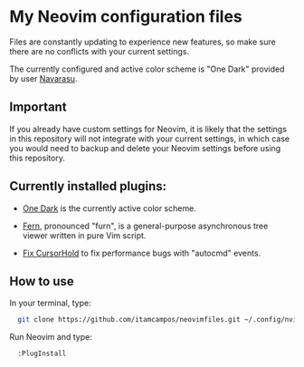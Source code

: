 # My Neovim configuration files

Files are constantly updating to experience new features, so make sure there are no conflicts with your current settings.

The currently configured and active color scheme is "One Dark" provided by user [Navarasu](https://github.com/navarasu/onedark.nvim).

## Important

If you already have custom settings for Neovim, it is likely that the settings in this repository will not integrate with your current settings, in which case you would need to backup and delete your Neovim settings before using this repository.

## Currently installed plugins:

- [One Dark](https://github.com/navarasu/onedark.nvim) is the currently active color scheme.

- [Fern](https://github.com/lambdalisue/vim-fern), pronounced "furn", is a general-purpose asynchronous tree viewer written in pure Vim script.

- [Fix CursorHold](https://github.com/antoinemadec/FixCursorHold.nvim) to fix performance bugs with "autocmd" events.

## How to use

In your terminal, type:

```bash
  git clone https://github.com/itamcampos/neovimfiles.git ~/.config/nvim
```

Run Neovim and type:

```bash
  :PlugInstall
```
